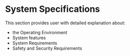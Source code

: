 # System Specifications
This section provides user with detailed explanation about:
* the Operating Environment
* System features
* System Requirements
* Safety and Security Requirements